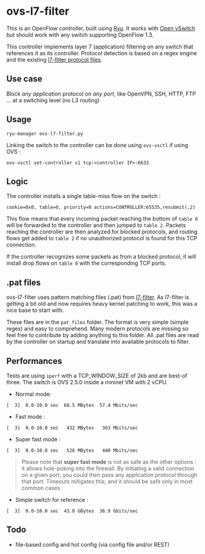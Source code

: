# ovs-l7-filter

This is an OpenFlow controller, built using [Ryu](https://osrg.github.io/ryu/). It works with [Open vSwitch](https://www.openvswitch.org/) but should work with any switch supporting OpenFlow 1.3.

This controller implements layer 7 (application) filtering on any switch that references it as its controller. Protocol detection is based on a regex engine and the existing [l7-filter protocol files](http://l7-filter.sourceforge.net/protocols/). 

## Use case

Block *any application* protocol on *any port*, like OpenVPN, SSH, HTTP, FTP ... at a switching level (no L3 routing)

## Usage

```
ryu-manager ovs-l7-filter.py
```

Linking the switch to the controller can be done using `ovs-vsctl` if using OVS :

```
ovs-vsctl set-controller s1 tcp:<controller IP>:6633
```

## Logic

The controller installs a single table-miss flow on the switch : 

```
cookie=0x0, table=0, priority=0 actions=CONTROLLER:65535,resubmit(,2)
```

This flow means that every incoming packet reaching the bottom of `table 0` will be forwarded to the controller and then jumped to `table 2`. Packets reaching the controller are then analyzed for blocked protocols, and routing flows get added to `table 2` if no unauthorized protocol is found for this TCP connection.

If the controller recognizes some packets as from a blocked protocol, it will install drop flows on `table 0` with the corresponding TCP ports.

## .pat files

ovs-l7-filter uses pattern matching files (.pat) from [l7-filter](http://l7-filter.sourceforge.net/protocols). As l7-filter is getting a bit old and now requires heavy kernel patching to work, this was a nice base to start with.

These files are in the `pat_files` folder. The format is very simple (simple regex) and easy to comprehend. Many modern protocols are missing so feel free to contribute by adding anything to this folder. All .pat files are read by the controller on startup and translate into available protocols to filter.

## Performances

Tests are using `iperf` with a TCP_WINDOW_SIZE of 2kb and are best-of three. The switch is OVS 2.5.0 inside a mininet VM with 2 vCPU.

- Normal mode: 
```
[  3]  0.0-10.0 sec  68.5 MBytes  57.4 Mbits/sec
```

- Fast mode :
```
[  3]  0.0-10.0 sec   432 MBytes   363 Mbits/sec
```

- Super fast mode :
```
[  3]  0.0-10.0 sec   526 MBytes   440 Mbits/sec
```

> Please note that **super fast mode** is not as safe as the other options : it allows hole-poking into the firewall. By initiating a valid connection on a given port, you could then pass any application protocol through that port. Timeouts mitigates this, and it should be safe only in most common cases.

- Simple switch for reference : 
```
[  3]  0.0-10.0 sec  43.0 GBytes  36.9 Gbits/sec
```

## Todo

- file-based config and hot config (via config file and/or REST)


